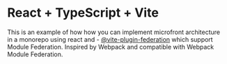 # React + TypeScript + Vite
This is an example of how how you can implement microfront architecture in a monorepo
using react and - [@vite-plugin-federation]([https://github.com/vitejs/vite-plugin-react/blob/main/packages/plugin-react/README.md](https://www.npmjs.com/package/@originjs/vite-plugin-federation))
which support Module Federation. Inspired by Webpack and compatible with Webpack Module Federation.
